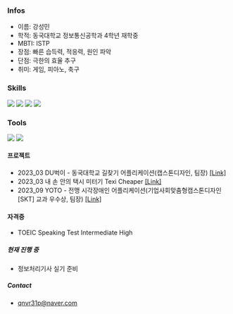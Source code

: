 

### Infos
  - 이름: 강성민
  - 학적: 동국대학교 정보통신공학과 4학년 재학중
  - MBTI: ISTP 
  - 장점: 빠른 습득력, 적응력, 원인 파악
  - 단점: 극한의 효율 추구
  - 취미: 게임, 피아노, 축구


### Skills
 <img src="https://img.shields.io/badge/C++-00599C?style=flat&logo=cplusplus&logoColor=white"/> <img src="https://img.shields.io/badge/Dart-0175C2?style=flat&logo=Dart&logoColor=white"/> <img src="https://img.shields.io/badge/python-3776AB?&logo=Python&logoColor=ffffff"/> <img src="https://img.shields.io/badge/Java-007396?style=flat&logo=OpenJDK&logoColor=white"/>

### Tools
<img src="https://img.shields.io/badge/GitHub-181717?&logo=GitHub&logoColor=ffffff"/> <img src="https://img.shields.io/badge/Slack-4A154B?&logo=Slack&logoColor=ffffff"/>

<!--#### **수상경력**-->



<!--#### **활동경력**-->
   

#### **프로젝트**
 - 2023_03 DU벅이 - 동국대학교 길찾기 어플리케이션(캡스톤디자인, 팀장) [[Link]](https://github.com/ReturnRudi/Dubeogi)
 - 2023_03 내 손 안의 택시 미터기 Texi Cheaper [[Link]](https://github.com/ReturnRudi/TexiCheaper)
 - 2023_09 YOTO - 전맹 시각장애인 어플리케이션(기업사회맞춤형캡스톤디자인[SKT] 교과 우수상, 팀장) [[Link]](https://github.com/ReturnRudi/Yoto)


<!--#### **그 외 작업**-->


#### **자격증**
 - TOEIC Speaking Test Intermediate High


##### **현재 진행 중**
 - 정보처리기사 실기 준비

##### **Contact**
 - qnvr31p@naver.com<br/>
 
